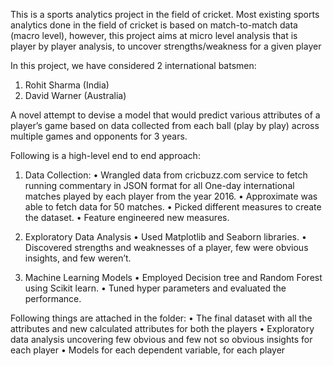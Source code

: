 This is a sports analytics project in the field of cricket. Most existing sports analytics done in the field of cricket is based on match-to-match data (macro level), however, this project aims at micro level analysis that is player by player analysis, to uncover strengths/weakness for a given player

In this project, we have considered 2 international batsmen:
1.	Rohit Sharma (India)
2.	David Warner (Australia)

A novel attempt to devise a model that would predict various attributes of a player’s game based on data collected from each ball (play by play) across multiple games and opponents for 3 years.


Following is a high-level end to end approach:
1. Data Collection:
   •  Wrangled data from cricbuzz.com service to fetch running commentary in JSON format for all One-day international matches played by each player from the year 2016.
   •  Approximate was able to fetch data for 50 matches.
   •  Picked different measures to create the dataset.
   •  Feature engineered new measures.
   
 2. Exploratory Data Analysis
    • Used Matplotlib and Seaborn libraries.
    • Discovered strengths and weaknesses of a player, few were obvious insights, and few weren’t.  
    
 3. Machine Learning Models
    • Employed Decision tree and Random Forest using Scikit learn.
    • Tuned hyper parameters and evaluated the performance.
    
Following things are attached in the folder:
    • The final dataset with all the attributes and new calculated attributes for both the players
    • Exploratory data analysis uncovering few obvious and few not so obvious insights for each player
    • Models for each dependent variable, for each player
